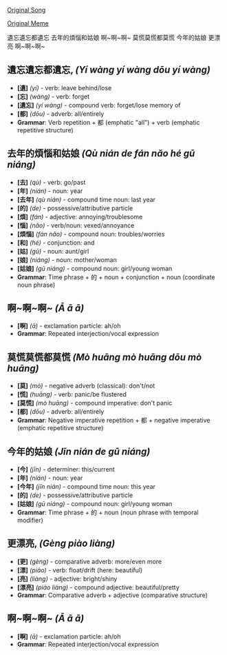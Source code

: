 [Original Song](https://youtu.be/GWOjHD1JuDk?si=GoIkF7eUtpEkEw7F)

[Original Meme](https://youtu.be/jO3LHsr4ysg?si=-u-FvJLgJv6ppexW)

遺忘遺忘都遺忘
去年的煩惱和姑娘
啊~啊~啊~
莫慌莫慌都莫慌 
今年的姑娘
更漂亮
啊~啊~啊~

## **遺忘遺忘都遺忘,** *(Yí wàng yí wàng dōu yí wàng)*
- **[遺]** *(yí)* - verb: leave behind/lose
- **[忘]** *(wàng)* - verb: forget
- **[遺忘]** *(yí wàng)* - compound verb: forget/lose memory of
- **[都]** *(dōu)* - adverb: all/entirely
- **Grammar**: Verb repetition + 都 (emphatic "all") + verb (emphatic repetitive structure)

## **去年的煩惱和姑娘** *(Qù nián de fán nǎo hé gū niáng)*
- **[去]** *(qù)* - verb: go/past
- **[年]** *(nián)* - noun: year
- **[去年]** *(qù nián)* - compound time noun: last year
- **[的]** *(de)* - possessive/attributive particle
- **[煩]** *(fán)* - adjective: annoying/troublesome
- **[惱]** *(nǎo)* - verb/noun: vexed/annoyance
- **[煩惱]** *(fán nǎo)* - compound noun: troubles/worries
- **[和]** *(hé)* - conjunction: and
- **[姑]** *(gū)* - noun: aunt/girl
- **[娘]** *(niáng)* - noun: mother/woman
- **[姑娘]** *(gū niáng)* - compound noun: girl/young woman
- **Grammar**: Time phrase + 的 + noun + conjunction + noun (coordinate noun phrase)

## **啊~啊~啊~** *(Ā ā ā)*
- **[啊]** *(ā)* - exclamation particle: ah/oh
- **Grammar**: Repeated interjection/vocal expression

## **莫慌莫慌都莫慌** *(Mò huāng mò huāng dōu mò huāng)*
- **[莫]** *(mò)* - negative adverb (classical): don't/not
- **[慌]** *(huāng)* - verb: panic/be flustered
- **[莫慌]** *(mò huāng)* - compound imperative: don't panic
- **[都]** *(dōu)* - adverb: all/entirely
- **Grammar**: Negative imperative repetition + 都 + negative imperative (emphatic repetitive structure)

## **今年的姑娘** *(Jīn nián de gū niáng)*
- **[今]** *(jīn)* - determiner: this/current
- **[年]** *(nián)* - noun: year
- **[今年]** *(jīn nián)* - compound time noun: this year
- **[的]** *(de)* - possessive/attributive particle
- **[姑娘]** *(gū niáng)* - compound noun: girl/young woman
- **Grammar**: Time phrase + 的 + noun (noun phrase with temporal modifier)

## **更漂亮,** *(Gèng piào liàng)*
- **[更]** *(gèng)* - comparative adverb: more/even more
- **[漂]** *(piào)* - verb: float/drift (here: beautiful)
- **[亮]** *(liàng)* - adjective: bright/shiny
- **[漂亮]** *(piào liàng)* - compound adjective: beautiful/pretty
- **Grammar**: Comparative adverb + adjective (comparative structure)

## **啊~啊~啊~** *(Ā ā ā)*
- **[啊]** *(ā)* - exclamation particle: ah/oh
- **Grammar**: Repeated interjection/vocal expression